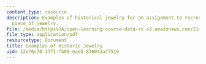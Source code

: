 ```yaml
---
content_type: resource
description: Examples of historical jewelry for an assignment to recreate a period
  piece of jewelry.
file: /media/https%3A/open-learning-course-data-rc.s3.amazonaws.com/21m-715-the-craft-of-costume-design-fall-2009/12e76c701771fb09eae5836941a77519_MIT21M_715F09_jewelry.pdf
file_type: application/pdf
resourcetype: Document
title: Examples of Historic Jewelry
uid: 12e76c70-1771-fb09-eae5-836941a77519
---
```

